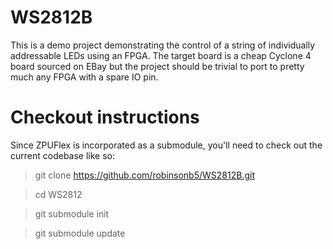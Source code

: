 WS2812B
=======

This is a demo project demonstrating the control of a string of individually
addressable LEDs using an FPGA.  The target board is a cheap Cyclone 4 board
sourced on EBay but the project should be trivial to port to pretty much any
FPGA with a spare IO pin.

Checkout instructions
=====================

Since ZPUFlex is incorporated as a submodule, you'll need to check out
the current codebase like so:

> git clone https://github.com/robinsonb5/WS2812B.git

> cd WS2812

> git submodule init

> git submodule update


